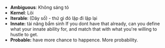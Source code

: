 
+ **Ambiguous**: Không sáng tỏ
+ **Kernel**: Lõi
+ **Iterable**: (Dãy số) - thứ gì đó lặp đi lặp lại 
+ **Innate:** tài năng bẩm sinh
	If you dont have that already, can you define what your innate ability for, and match that with what you're willing to hustle to get.
+ **Probable:** have more chance to happence. More probability. 